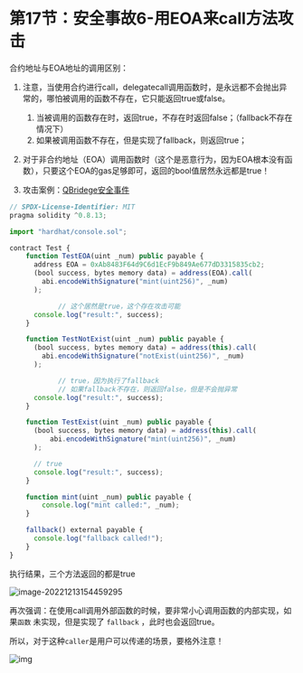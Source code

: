 # 第17节：安全事故6-用EOA来call方法攻击

合约地址与EOA地址的调用区别：

1. 注意，当使用合约进行call，delegatecall调用函数时，是永远都不会抛出异常的，哪怕被调用的函数不存在，它只能返回true或false。
   1. 当被调用的函数存在时，返回true，不存在时返回false；（fallback不存在情况下）
   2. 如果被调用函数不存在，但是实现了fallback，则返回true；

2. 对于非合约地址（EOA）调用函数时（这个是恶意行为，因为EOA根本没有函数），只要这个EOA的gas足够即可，返回的bool值居然永远都是true！
3. 攻击案例：[QBridege安全事件](https://halborn.com/explained-the-qubit-hack-january-2022/)

```js
// SPDX-License-Identifier: MIT
pragma solidity ^0.8.13;

import "hardhat/console.sol";

contract Test {		
    function TestEOA(uint _num) public payable {
      address EOA = 0xAb8483F64d9C6d1EcF9b849Ae677dD3315835cb2;
      (bool success, bytes memory data) = address(EOA).call(
        abi.encodeWithSignature("mint(uint256)", _num)
      );

			// 这个居然是true，这个存在攻击可能
      console.log("result:", success);
    }

    function TestNotExist(uint _num) public payable {
      (bool success, bytes memory data) = address(this).call(
        abi.encodeWithSignature("notExist(uint256)", _num)
      );

			// true，因为执行了fallback
			// 如果fallback不存在，则返回false，但是不会抛异常
      console.log("result:", success);  
    }

    function TestExist(uint _num) public payable {
      (bool success, bytes memory data) = address(this).call(
          abi.encodeWithSignature("mint(uint256)", _num)
      );

      // true
      console.log("result:", success);
    }

    function mint(uint _num) public payable {
        console.log("mint called:", _num);
    }

    fallback() external payable {
      console.log("fallback called!");
    }
}
```

执行结果，三个方法返回的都是true

![image-20221213154459295](https://duke-typora.s3.ap-southeast-1.amazonaws.com/uPic/image-20221213154459295.png)



再次强调：在使用call调用外部函数的时候，要非常小心调用函数的内部实现，如果`函数` 未实现，但是实现了 `fallback` ，此时也会返回true。

所以，对于这种`caller`是用户可以传递的场景，要格外注意！

![img](https://duke-typora.s3.amazonaws.com/ipic/2022-12-14-003908.png)
